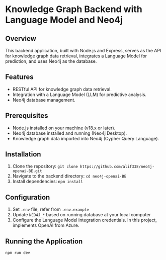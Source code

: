 
# Knowledge Graph Backend with Language Model and Neo4j

## Overview
This backend application, built with Node.js and Express, serves as the API for knowledge graph data retrieval, integrates a Language Model for prediction, and uses Neo4j as the database.

## Features
- RESTful API for knowledge graph data retrieval.
- Integration with a Language Model (LLM) for predictive analysis.
- Neo4j database management.

## Prerequisites
- Node.js installed on your machine (v18.x or later).
- Neo4j database installed and running (Neo4j Desktop).
- Knowledge graph data imported into Neo4j (Cypher Query Language).

## Installation
1. Clone the repository: `git clone https://github.com/alif338/neo4j-openai-BE.git`
2. Navigate to the backend directory: `cd neo4j-openai-BE`
3. Install dependencies: `npm install`

## Configuration
1. Set `.env` file, refer from `.env.example`
2. Update `NEO4J_*` based on running database at your local computer
3. Configure the Language Model integration credentials. In this project, implements OpenAI from Azure.

## Running the Application
```bash
npm run dev
